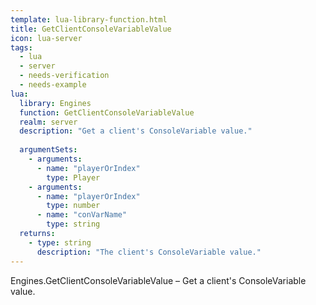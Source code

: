```yaml
---
template: lua-library-function.html
title: GetClientConsoleVariableValue
icon: lua-server
tags:
  - lua
  - server
  - needs-verification
  - needs-example
lua:
  library: Engines
  function: GetClientConsoleVariableValue
  realm: server
  description: "Get a client's ConsoleVariable value."
  
  argumentSets:
    - arguments:
      - name: "playerOrIndex"
        type: Player
    - arguments:
      - name: "playerOrIndex"
        type: number
      - name: "conVarName"
        type: string
  returns:
    - type: string
      description: "The client's ConsoleVariable value."
---
```


<div class="lua__search__keywords">
Engines.GetClientConsoleVariableValue &#x2013; Get a client's ConsoleVariable value.
</div>
